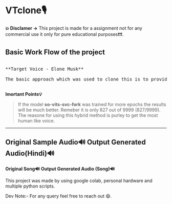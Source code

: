 # **VTclone🎙**

**💥 Disclamer ->** This project is made for a assignment  not for any commercial use it only for pure educational purposes❗❗❗.

## **Basic Work Flow of the project** 

<a href="#"><img width="100%" height="./mda/Screenshot_1.png" height="175px"/></a>

<pre>
**Target Voice - Elone Musk**

The basic approach which was used to clone this is to provide the audio into the **so-vits-svc-fork** model. This model was trained on our target voice data of Elone Musk for max of 827 epochs out of 9999 which is significantly low but enough to give a good idea about the entire model. Then text is extracted from the  **Original Sample Audio** and translated to hindi text using python scripts. Then that hindi text is provide to Bark and AI model which make human like speech using one of its preset voice. We save that translated voice and provide it to the **so-vits-svc-fork** and this time it regenrate that translated voice using Elone Musk voice 🎉🎉.

</pre>



**Imortant Points💡**

> If the model **so-vits-svc-fork**  was trained for more epochs the results will be much better. Remeber it is only 827 out of 9999 (827/9999).
> The reasone for using this hybrid method is purley to get the most human like voice. 

------------------------------------
**Original Sample Audio🔊**
**Output Generated Audio(Hindi)🔊**
-------------------------------------
**Original Song🔊**
**Output Generated Audio (Song)🔊**


This project was made by using google colab, personal hardware and multiple python scripts.

Dev Note:- For any query feel free to reach out 😄.
